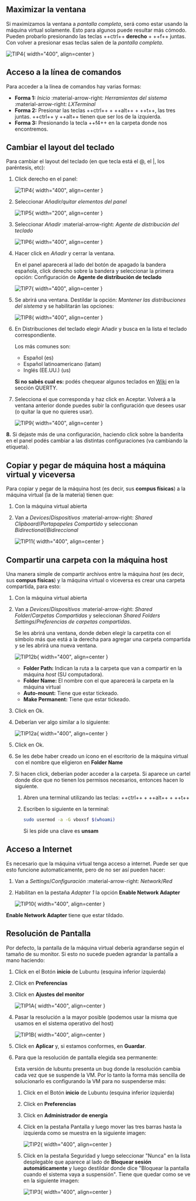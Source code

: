 ## Maximizar la ventana

Si maximizamos la ventana a *pantalla completa*, será como estar usando la máquina virtual solamente. Esto para algunos puede resultar más cómodo. Pueden probarlo presionando las teclas ++ctrl++ **derecho** + ++f++ juntas. Con volver a presionar esas teclas salen de la *pantalla completa*.

![TIP4](./img/tip4.png){ width="400", align=center }

## Acceso a la línea de comandos
Para acceder a la línea de comandos hay varias formas:

* **Forma 1:** *Inicio* :material-arrow-right: *Herramientas del sistema* :material-arrow-right: *LXTerminal*
* **Forma 2:** Presionar las teclas ++ctrl++ + ++alt++ + ++t++, las tres juntas. ++ctrl++ y ++alt++ tienen que ser los de la izquierda.
* **Forma 3:** Presionando la tecla ++f4++ en la carpeta donde nos encontremos.

## Cambiar el layout del teclado

Para cambiar el layout del teclado (en que tecla está el @, el |, los paréntesis, etc):

1. Click derecho en el panel:

    ![TIP4](./img/tip4.png){ width="400", align=center }

2. Seleccionar *Añadir/quitar elementos del panel*

    ![TIP5](./img/tip5.png){ width="200", align=center }

3. Seleccionar *Añadir* :material-arrow-right:
 *Agente de distribución del teclado*

    ![TIP6](./img/tip6.png){ width="400", align=center }

4. Hacer click en *Añadir* y cerrar la ventana.

    En el panel aparecerá al lado del botón de apagado la bandera española, click derecho sobre la bandera y seleccionar la primera opción: Configuración de **Agente de distribución de teclado**

    ![TIP7](./img/tip7.png){ width="400", align=center }

5. Se abrirá una ventana. Destildar la opción: *Mantener las distribuciones del sistema* y se habilitarán las opciones:

    ![TIP8](./img/tip8.png){ width="400", align=center }

6. En Distribuciones del teclado elegir Añadir y busca en la lista el teclado correspondiente.

    Los más comunes son:

    * Español (es)
    * Español latinoamericano (latam)
    * Inglés (EE.UU.) (us)

    **Si no sabés cual es:** podés chequear algunos teclados en [Wiki](https://es.wikipedia.org/wiki/Distribuci%C3%B3n_del_teclado) en la sección QUERTY.

7. Selecciona el que corresponda y haz click en Aceptar. Volverá a la ventana anterior donde puedes subir la configuración que desees usar (o quitar la que no quieres usar).

    ![TIP9](./img/tip9.png){ width="400", align=center }

**8.** Si dejaste más de una configuración, haciendo click sobre la banderita en el panel podés cambiar a las distintas configuraciones (va cambiando la etiqueta).

## Copiar y pegar de máquina host a máquina virtual y viceversa

Para copiar y pegar de la máquina host (es decir, sus **compus físicas**) a la máquina virtual (la de la materia) tienen que:

1. Con la máquina virtual abierta
2. Van a *Devices*/*Dispositivos* :material-arrow-right: *Shared Clipboard*/*Portapapeles Compartido* y seleccionan *Bidirectional*/*Bidireccional*

    ![TIP11](./img/tip11.png){ width="400", align=center }


## Compartir una carpeta con la máquina host

Una manera simple de compartir archivos entre la máquina *host* (es decir, sus **compus físicas**) y la máquina virtual o viceversa es crear una carpeta compartida, para esto:

1. Con la máquina virtual abierta
2. Van a *Devices*/*Dispositivos* :material-arrow-right: *Shared Folder*/*Carpetas Compartidas* y seleccionan *Shared Folders Settings*/*Preferencias de carpetas compartidas*.

    Se les abrirá una ventana, donde deben elegir la carpetita con el símbolo más que está a la derecha para agregar una carpeta compartida y se les abrirá una nueva ventana.

    ![TIP12b](./img/tip12b.png){ width="400", align=center }

    * **Folder Path:** Indican la ruta a la carpeta que van a compartir en la máquina *host* (SU computadora).
    * **Folder Name:** El nombre con el que aparecerá la carpeta en la máquina virtual
    * **Auto-mount:** Tiene que estar tickeado.
    * **Make Permanent:** Tiene que estar tickeado.

3. Click en Ok.

4. Deberían ver algo similar a lo siguiente:

    ![TIP12a](./img/tip12a.png){ width="400", align=center }

5. Click en Ok.

6. Se les debe haber creado un ícono en el escritorio de la máquina virtual con el nombre que eligieron en **Folder Name**

7. Si hacen click, deberían poder acceder a la carpeta. Si aparece un cartel donde dice que no tienen los permisos necesarios, entonces hacen lo siguiente.

    1. Abren una terminal utilizando las teclas: ++ctrl++ + ++alt++ + ++t++
    2. Escriben lo siguiente en la terminal:

        ``` bash
        sudo usermod -a -G vboxsf $(whoami)
        ```
        
        Si les pide una clave es **unsam**

## Acceso a Internet

Es necesario que la máquina virtual tenga acceso a internet. Puede ser que esto funcione automaticamente, pero de no ser así pueden hacer:

1. Van a *Settings*/*Configuración* :material-arrow-right:
 *Network*/*Red* 

2. Habilitan en la pestaña *Adapter 1* la opción **Enable Network Adapter**

    ![TIP10](./img/tip10.png){ width="400", align=center }

**Enable Network Adapter** tiene que estar tildado.

## Resolución de Pantalla
Por defecto, la pantalla de la máquina virtual debería agrandarse según el tamaño de su monitor. Si esto no sucede pueden agrandar la pantalla a mano haciendo:

1. Click en el Botón **inicio** de Lubuntu  (esquina inferior izquierda)

2. Click en **Preferencias**

3. Click en **Ajustes del monitor**

    ![TIP1A](./img/tip1a.png){ width="400", align=center }

4. Pasar la resolución a la mayor posible (podemos usar la misma que usamos en el sistema operativo del host)

    ![TIP1B](./img/tip1b.png){ width="400", align=center }

5. Click en **Aplicar** y, si estamos conformes, en **Guardar**.

6. Para que la resolución de pantalla elegida sea permanente:

    Esta versión de lubuntu presenta un bug donde la resolución cambia cada vez que se suspende la VM. Por lo tanto la forma más sencilla de solucionarlo es configurando la VM para no suspenderse más:

    1. Click en el Botón **inicio** de Lubuntu  (esquina inferior izquierda)
    2. Click en **Preferencias**
    3. Click en **Administrador de energía**
    4. Click en la pestaña Pantalla y luego mover las tres barras hasta la izquierda como se muestra en la siguiente imagen:

        ![TIP2](./img/tip2.png){ width="400", align=center }

    5. Click en la pestaña Seguridad y luego seleccionar "Nunca" en la lista desplegable que aparece al lado de **Bloquear sesión automáticamente** y luego destildar donde dice "Bloquear la pantalla cuando el sistema vaya a suspensión". Tiene que quedar como se ve en la siguiente imagen:

        ![TIP3](./img/tip3.png){ width="400", align=center }
